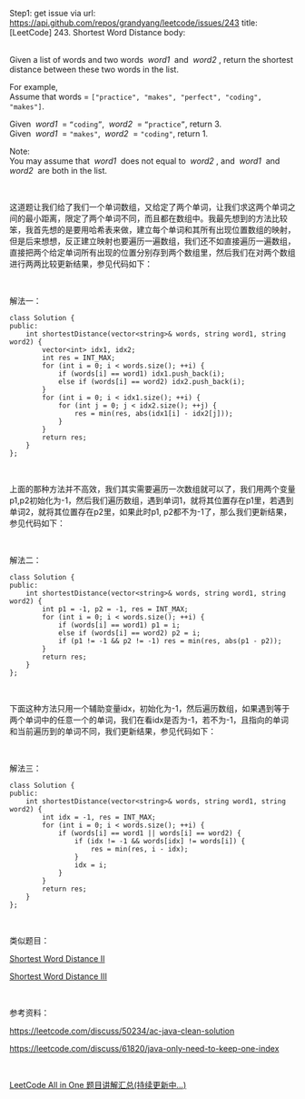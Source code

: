Step1: get issue via url: https://api.github.com/repos/grandyang/leetcode/issues/243 
 title:[LeetCode] 243. Shortest Word Distance 
 body:  
  

Given a list of words and two words  _word1_  and  _word2_ , return the shortest distance between these two words in the list.

For example,  
Assume that words = `["practice", "makes", "perfect", "coding", "makes"]`.

Given  _word1_  = `“coding”`,  _word2_  = `“practice”`, return 3.  
Given  _word1_  = `"makes"`,  _word2_  = `"coding"`, return 1.

Note:  
You may assume that  _word1_  does not equal to  _word2_ , and  _word1_  and  _word2_  are both in the list.

 

这道题让我们给了我们一个单词数组，又给定了两个单词，让我们求这两个单词之间的最小距离，限定了两个单词不同，而且都在数组中。我最先想到的方法比较笨，我首先想的是要用哈希表来做，建立每个单词和其所有出现位置数组的映射，但是后来想想，反正建立映射也要遍历一遍数组，我们还不如直接遍历一遍数组，直接把两个给定单词所有出现的位置分别存到两个数组里，然后我们在对两个数组进行两两比较更新结果，参见代码如下：

 

解法一：
    
    
    class Solution {
    public:
        int shortestDistance(vector<string>& words, string word1, string word2) {
            vector<int> idx1, idx2;
            int res = INT_MAX;
            for (int i = 0; i < words.size(); ++i) {
                if (words[i] == word1) idx1.push_back(i);
                else if (words[i] == word2) idx2.push_back(i);
            }
            for (int i = 0; i < idx1.size(); ++i) {
                for (int j = 0; j < idx2.size(); ++j) {
                    res = min(res, abs(idx1[i] - idx2[j]));
                }
            }
            return res;
        }
    };

 

上面的那种方法并不高效，我们其实需要遍历一次数组就可以了，我们用两个变量p1,p2初始化为-1，然后我们遍历数组，遇到单词1，就将其位置存在p1里，若遇到单词2，就将其位置存在p2里，如果此时p1, p2都不为-1了，那么我们更新结果，参见代码如下：

 

解法二：
    
    
    class Solution {
    public:
        int shortestDistance(vector<string>& words, string word1, string word2) {
            int p1 = -1, p2 = -1, res = INT_MAX;
            for (int i = 0; i < words.size(); ++i) {
                if (words[i] == word1) p1 = i;
                else if (words[i] == word2) p2 = i;
                if (p1 != -1 && p2 != -1) res = min(res, abs(p1 - p2));
            }
            return res;
        }
    };

 

下面这种方法只用一个辅助变量idx，初始化为-1，然后遍历数组，如果遇到等于两个单词中的任意一个的单词，我们在看idx是否为-1，若不为-1，且指向的单词和当前遍历到的单词不同，我们更新结果，参见代码如下：

 

解法三：
    
    
    class Solution {
    public:
        int shortestDistance(vector<string>& words, string word1, string word2) {
            int idx = -1, res = INT_MAX;
            for (int i = 0; i < words.size(); ++i) {
                if (words[i] == word1 || words[i] == word2) {
                    if (idx != -1 && words[idx] != words[i]) {
                        res = min(res, i - idx);
                    }
                    idx = i;
                }
            }
            return res;
        }
    };

 

类似题目：

[Shortest Word Distance II](http://www.cnblogs.com/grandyang/p/5187640.html)

[Shortest Word Distance III](http://www.cnblogs.com/grandyang/p/5192426.html) 

 

参考资料：

<https://leetcode.com/discuss/50234/ac-java-clean-solution>

<https://leetcode.com/discuss/61820/java-only-need-to-keep-one-index>

 

[LeetCode All in One 题目讲解汇总(持续更新中...)](http://www.cnblogs.com/grandyang/p/4606334.html)
